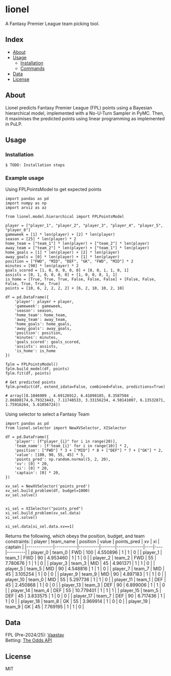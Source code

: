 # lionel
A Fantasy Premier League team picking tool.

## Index

- [About](#about)
- [Usage](#usage)
  - [Installation](#installation)
  - [Commands](#commands)
- [Data](#Data)
- [License](#license)

## About
Lionel predicts Fantasy Premier League (FPL) points using a Bayesian hierarchical model, implemented with a No-U-Turn Sampler in PyMC. Then, it maximises the predicted points using linear programming as implemented in PuLP.

## Usage

### Installation

```
$ TODO: Installation steps
```

### Example usage

Using FPLPointsModel to get expected points
```
import pandas as pd
import numpy as np
import arviz as az

from lionel.model.hierarchical import FPLPointsModel

player = ["player_1", "player_2", "player_3", "player_4", "player_5", "player_6"] 
gameweek = [1] * len(player) + [2] * len(player)
season = [25] * len(player) * 2
home_team = ["team_1"] * len(player) + ["team_2"] * len(player)
away_team = ["team_2"] * len(player) + ["team_1"] * len(player)
home_goals = [1] * len(player) + [2] * len(player)
away_goals = [0] * len(player) + [1] * len(player)
position = ["FWD", "MID", "DEF", "GK", "FWD", "MID"] * 2
minutes = [90] * len(player) * 2
goals_scored = [1, 0, 0, 0, 0, 0] + [0, 0, 1, 1, 0, 1]
assists = [0, 1, 0, 0, 0, 0] + [1, 0, 0, 0, 1, 1]
is_home = [True, True, True, False, False, False] + [False, False, False, True, True, True]
points = [10, 6, 2, 2, 2, 2] + [6, 2, 10, 10, 2, 10]

df = pd.DataFrame({
    'player': player + player, 
    'gameweek': gameweek, 
    'season': season, 
    'home_team': home_team, 
    'away_team': away_team, 
    'home_goals': home_goals, 
    'away_goals': away_goals, 
    'position': position, 
    'minutes': minutes, 
    'goals_scored': goals_scored, 
    'assists': assists, 
    'is_home': is_home
})

fplm = FPLPointsModel()
fplm.build_model(df, points)
fplm.fit(df, points)

# Get predicted points
fplm.predict(df, extend_idata=False, combined=False, predictions=True)

# array([8.1046909 , 4.69126912, 6.41898185, 8.3587504 , 2.86888174,6.79323443, 7.11748533, 3.33156234, 4.50141007, 6.13532871, 1.75916264, 5.61056724])
```

Using selector to select a Fantasy Team 

```
import pandas as pd
from lionel.selector import NewXVSelector, XISelector

df = pd.DataFrame({
    'player': [f"player_{i}" for i in range(20)],
    'team_name': [f'team_{i}' for i in range(10)] * 2,
    'position': ["FWD"] * 3 + ["MID"] * 8 + ["DEF"] * 7 + ["GK"] * 2,
    'value': [100, 90, 55, 45] * 5,
    'points_pred': np.random.normal(5, 2, 20),
    'xv': [0] * 20,
    'xi': [0] * 20,
    'captain': [0] * 20,
})

xv_sel = NewXVSelector('points_pred')
xv_sel.build_problem(df, budget=1000)
xv_sel.solve()


xi_sel = XISelector("points_pred")
xi_sel.build_problem(xv_sel.data)
xi_sel.solve()

xi_sel.data[xi_sel.data.xv==1]
```
Returns the following, which obeys the position, budget, and team constraints:
| player      | team_name | position | value | points_pred | xv | xi | captain |
|-------------|-----------|----------|-------|-------------|----|----|---------|
| player_0    | team_0    | FWD      | 100   | 4.550896    | 1  | 1  | 0       |
| player_1    | team_1    | FWD      | 90    | 4.953460    | 1  | 1  | 0       |
| player_2    | team_2    | FWD      | 55    | 7.780676    | 1  | 1  | 0       |
| player_3    | team_3    | MID      | 45    | 4.961371    | 1  | 1  | 0       |
| player_5    | team_5    | MID      | 90    | 4.548816    | 1  | 1  | 0       |
| player_7    | team_7    | MID      | 45    | 3.105254    | 1  | 0  | 0       |
| player_9    | team_9    | MID      | 90    | 4.897183    | 1  | 1  | 0       |
| player_10   | team_0    | MID      | 55    | 5.297736    | 1  | 1  | 0       |
| player_11   | team_1    | DEF      | 45    | 2.450868    | 1  | 0  | 0       |
| player_13   | team_3    | DEF      | 90    | 6.899006    | 1  | 1  | 0       |
| player_14   | team_4    | DEF      | 55    | 10.779401   | 1  | 1  | 1       |
| player_15   | team_5    | DEF      | 45    | 3.833575    | 1  | 0  | 0       |
| player_17   | team_7    | DEF      | 90    | 6.717436    | 1  | 1  | 0       |
| player_18   | team_8    | GK       | 55    | 3.969914    | 1  | 0  | 0       |
| player_19   | team_9    | GK       | 45    | 7.769195    | 1  | 1  | 0       |

## Data
FPL (Pre-2024/25): [Vaastav](https://github.com/vaastav/Fantasy-Premier-League)  
Betting: [The Odds API](https://the-odds-api.com)


##  License
MIT




